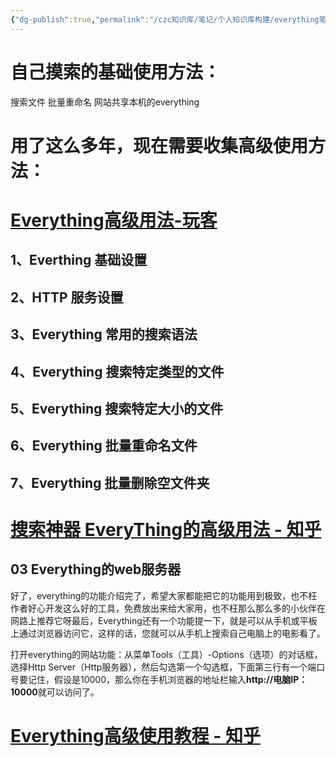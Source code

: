 ```yaml
---
{"dg-publish":true,"permalink":"/czc知识库/笔记/个人知识库构建/everything笔记/","dgPassFrontmatter":true,"created":"2024-06-18T17:45:22.255+08:00","updated":"2024-12-08T11:31:54.815+08:00"}
---
```




# 自己摸索的基础使用方法：
搜索文件
批量重命名
网站共享本机的everything

# 用了这么多年，现在需要收集高级使用方法：



# [Everything高级用法-玩客](https://wker.com/everything/)
## **1、Everthing 基础设置**
## **2、HTTP 服务设置**
## **3、Everything 常用的搜索语法**
## **4、Everything 搜索特定类型的文件**
## **5、Everything 搜索特定大小的文件**
## **6、Everything 批量重命名文件**
## **7、Everything 批量删除空文件夹**

# [搜索神器 EveryThing的高级用法 - 知乎](https://zhuanlan.zhihu.com/p/179307030)


## 03 Everything的web服务器

好了，everything的功能介绍完了，希望大家都能把它的功能用到极致，也不枉作者好心开发这么好的工具，免费放出来给大家用，也不枉那么那么多的小伙伴在网路上推荐它呀最后，Everything还有一个功能提一下，就是可以从手机或平板上通过浏览器访问它，这样的话，您就可以从手机上搜索自己电脑上的电影看了。

打开everything的网站功能：从菜单Tools（工具）-Options（选项）的对话框，选择Http Server（Http服务器），然后勾选第一个勾选框，下面第三行有一个端口号要记住，假设是10000，那么你在手机浏览器的地址栏输入**http://电脑IP：10000**就可以访问了。


# [Everything高级使用教程 - 知乎](https://zhuanlan.zhihu.com/p/659552022)




